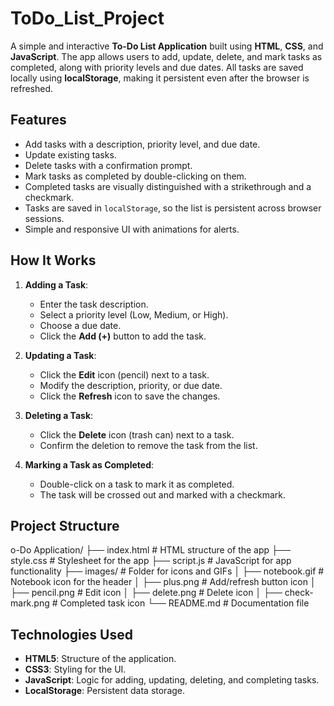 # ToDo_List_Project

A simple and interactive **To-Do List Application** built using **HTML**, **CSS**, and **JavaScript**. The app allows users to add, update, delete, and mark tasks as completed, along with priority levels and due dates. All tasks are saved locally using **localStorage**, making it persistent even after the browser is refreshed.

## Features

- Add tasks with a description, priority level, and due date.
- Update existing tasks.
- Delete tasks with a confirmation prompt.
- Mark tasks as completed by double-clicking on them.
- Completed tasks are visually distinguished with a strikethrough and a checkmark.
- Tasks are saved in `localStorage`, so the list is persistent across browser sessions.
- Simple and responsive UI with animations for alerts.

## How It Works

1. **Adding a Task**:
   - Enter the task description.
   - Select a priority level (Low, Medium, or High).
   - Choose a due date.
   - Click the **Add (+)** button to add the task.

2. **Updating a Task**:
   - Click the **Edit** icon (pencil) next to a task.
   - Modify the description, priority, or due date.
   - Click the **Refresh** icon to save the changes.

3. **Deleting a Task**:
   - Click the **Delete** icon (trash can) next to a task.
   - Confirm the deletion to remove the task from the list.

4. **Marking a Task as Completed**:
   - Double-click on a task to mark it as completed.
   - The task will be crossed out and marked with a checkmark.

## Project Structure
o-Do Application/ ├── index.html # HTML structure of the app ├── style.css # Stylesheet for the app ├── script.js # JavaScript for app functionality ├── images/ # Folder for icons and GIFs │ ├── notebook.gif # Notebook icon for the header │ ├── plus.png # Add/refresh button icon │ ├── pencil.png # Edit icon │ ├── delete.png # Delete icon │ ├── check-mark.png # Completed task icon └── README.md # Documentation file

## Technologies Used

- **HTML5**: Structure of the application.
- **CSS3**: Styling for the UI.
- **JavaScript**: Logic for adding, updating, deleting, and completing tasks.
- **LocalStorage**: Persistent data storage.
